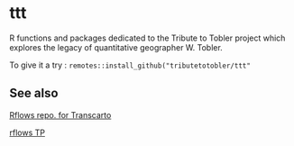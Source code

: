 # ttt

R functions and packages dedicated to the Tribute to Tobler project which explores the legacy of quantitative geographer W. Tobler. </br>

To give it a try : `remotes::install_github("tributetotobler/ttt"`

## See also

[Rflows repo. for Transcarto](https://github.com/transcarto/rflows)

[rflows TP](https://transcarto.github.io/rflows)
